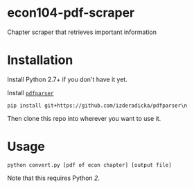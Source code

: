 # econ104-pdf-scraper
Chapter scraper that retrieves important information

# Installation

Install Python 2.7+ if you don't have it yet.

Install [`pdfparser`](https://github.com/izderadicka/pdfparser)

```
pip install git+https://github.com/izderadicka/pdfparser\n
```

Then clone this repo into wherever you want to use it.

# Usage

```
python convert.py [pdf of econ chapter] [output file]
```

Note that this requires Python _2_.
